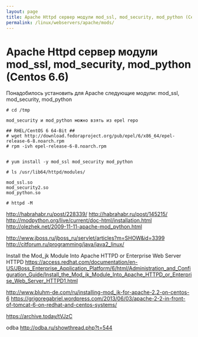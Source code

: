 ```yaml
---
layout: page
title: Apache Httpd сервер модули mod_ssl, mod_security, mod_python (Centos 6.6)
permalink: /linux/webservers/apache/mods/
---
```


# Apache Httpd сервер модули mod_ssl, mod_security, mod_python (Centos 6.6)

Понадобилось установить для Apache следующие модули: mod_ssl, mod_security, mod_python

    # cd /tmp

    mod_security и mod_python можно взять из epel repo

    ## RHEL/CentOS 6 64-Bit ##
    # wget http://download.fedoraproject.org/pub/epel/6/x86_64/epel-release-6-8.noarch.rpm
    # rpm -ivh epel-release-6-8.noarch.rpm


    # yum install -y mod_ssl mod_security mod_python

    # ls /usr/lib64/httpd/modules/

    mod_ssl.so
    mod_security2.so
    mod_python.so

    # httpd -M



http://habrahabr.ru/post/228339/
http://habrahabr.ru/post/145215/
http://modpython.org/live/current/doc-html/installation.html
http://olezhek.net/2009-11-11-apache-mod_python.html

http://www.jboss.ru/jboss_ru/servlet/articles?m=SHOW&id=3399
http://citforum.ru/programming/java/java2_linux/


Install the Mod_jk Module Into Apache HTTPD or Enterprise Web Server HTTPD
https://access.redhat.com/documentation/en-US/JBoss_Enterprise_Application_Platform/6/html/Administration_and_Configuration_Guide/Install_the_Mod_jk_Module_Into_Apache_HTTPD_or_Enterprise_Web_Server_HTTPD1.html


http://www.bluhm-de.com/ru/installing-mod_jk-for-apache-2.2-on-centos-6
https://grigoregabriel.wordpress.com/2013/06/03/apache-2-2-in-front-of-tomcat-6-on-redhat-and-centos-systems/


https://archive.today/tVJzC



odba
http://odba.ru/showthread.php?t=544
